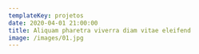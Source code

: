 ```yaml
---
templateKey: projetos
date: 2020-04-01 21:00:00
title: Aliquam pharetra viverra diam vitae eleifend
image: /images/01.jpg
---
```

